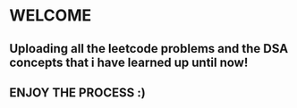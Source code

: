 # WELCOME
## Uploading all the leetcode problems and the DSA concepts that i have learned up until now!
## ENJOY THE PROCESS :)
